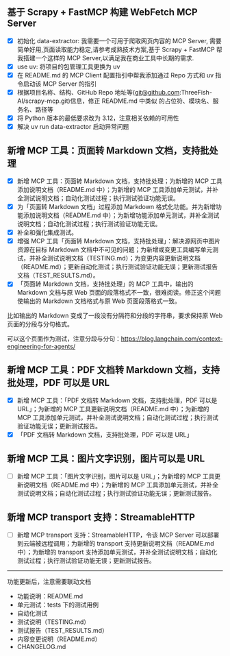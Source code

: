 ## 基于 Scrapy + FastMCP 构建 WebFetch MCP Server

- [x] 初始化 data-extractor: 我需要一个可用于爬取网页内容的 MCP Server, 需要简单好用,页面读取能力稳定,请参考成熟技术方案,基于 Scrapy + FastMCP 帮我搭建一个这样的 MCP Server,以满足我在商业工具中长期的需求.
- [x] use uv: 将项目的包管理工具更换为 uv
- [x] 在 README.md 的 MCP Client 配置指引中帮我添加通过 Repo 方式和 uv 指令启动该 MCP Server 的指引
- [x] 根据项目名称、结构、GitHub Repo 地址等(git@github.com:ThreeFish-AI/scrapy-mcp.git)信息，修正 README.md 中类似 <repository-url> 的占位符、模块名、服务名、路径等
- [x] 将 Python 版本的最低要求改为 3.12，注意相关依赖的可用性
- [x] 解决 uv run data-extractor 启动异常问题

## 新增 MCP 工具：页面转 Markdown 文档，支持批处理

- [x] 新增 MCP 工具：页面转 Markdown 文档，支持批处理；为新增的 MCP 工具添加说明文档（README.md 中）；为新增的 MCP 工具添加单元测试，并补全测试说明文档；自动化测试过程；执行测试验证功能无误。
- [x] 为「页面转 Markdown 文档」过程添加 Markdown 格式化功能。并为新增功能添加说明文档（README.md 中）；为新增功能添加单元测试，并补全测试说明文档；自动化测试过程；执行测试验证功能无误。
- [x] 补全和强化集成测试。
- [x] 增强 MCP 工具「页面转 Markdown 文档，支持批处理」：解决源网页中图片资源在目标 Markdown 文档中不可见的问题；为新增或变更工具编写单元测试，并补全测试说明文档（TESTING.md）；为变更内容更新说明文档（README.md）；更新自动化测试；执行测试验证功能无误；更新测试报告文档（TEST_RESULTS.md）。
- [x] 「页面转 Markdown 文档，支持批处理」的 MCP 工具中，输出的 Markdown 文档与原 Web 页面的段落格式不一致，很难阅读。修正这个问题使输出的 Markdown 文档格式与原 Web 页面段落格式一致。

比如输出的 Markdown 变成了一段没有分隔符和分段的字符串，要求保持原 Web 页面的分段与分句格式。

可以这个页面作为测试，注意分段与分句：https://blog.langchain.com/context-engineering-for-agents/

## 新增 MCP 工具：PDF 文档转 Markdown 文档，支持批处理，PDF 可以是 URL

- [x] 新增 MCP 工具：「PDF 文档转 Markdown 文档，支持批处理，PDF 可以是 URL」；为新增的 MCP 工具更新说明文档（README.md 中）；为新增的 MCP 工具添加单元测试，并补全测试说明文档；自动化测试过程；执行测试验证功能无误；更新测试报告。
- [x] 「PDF 文档转 Markdown 文档，支持批处理，PDF 可以是 URL」

## 新增 MCP 工具：图片文字识别，图片可以是 URL

- [ ] 新增 MCP 工具：「图片文字识别，图片可以是 URL」；为新增的 MCP 工具更新说明文档（README.md 中）；为新增的 MCP 工具添加单元测试，并补全测试说明文档；自动化测试过程；执行测试验证功能无误；更新测试报告。

## 新增 MCP transport 支持：StreamableHTTP

- [ ] 新增 MCP transport 支持：StreamableHTTP，令该 MCP Server 可以部署到云端被远程调用；为新增的 transport 支持更新说明文档（README.md 中）；为新增的 transport 支持添加单元测试，并补全测试说明文档；自动化测试过程；执行测试验证功能无误；更新测试报告。

---

功能更新后，注意需要联动文档

- 功能说明：README.md
- 单元测试：tests 下的测试用例
- 自动化测试
- 测试说明（TESTING.md）
- 测试报告（TEST_RESULTS.md）
- 内容变更说明（README.md）
- CHANGELOG.md

